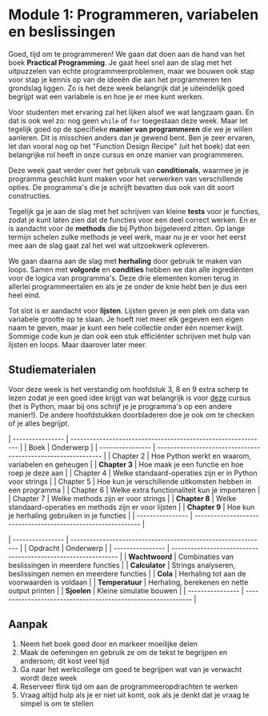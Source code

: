 # Module 1: Programmeren, variabelen en beslissingen

Goed, tijd om te programmeren! We gaan dat doen aan de hand van het boek **Practical Programming**. Je gaat heel snel aan de slag met het uitpuzzelen van echte programmeerproblemen, maar we bouwen ook stap voor stap je kennis op van de ideeën die aan het programmeren ten grondslag liggen. Zo is het deze week belangrijk dat je uiteindelijk goed begrijpt wat een variabele is en hoe je er mee kunt werken.

Voor studenten met ervaring zal het lijken alsof we wat langzaam gaan. En dat is ook wel zo: nog geen `while` of `for` toegestaan deze week. Maar let tegelijk goed op de specifieke **manier van programmeren** die we je willen aanleren. Dit is misschien anders dan je gewend bent. Ben je zeer ervaren, let dan vooral nog op het "Function Design Recipe" (uit het boek) dat een belangrijke rol heeft in onze cursus en onze manier van programmeren.

Deze week gaat verder over het gebruik van **conditionals**, waarmee je je programma geschikt kunt maken voor het verwerken van verschillende opties. De programma's die je schrijft bevatten dus ook van dit soort constructies.

Tegelijk ga je aan de slag met het schrijven van kleine **tests** voor je functies, zodat je kunt laten zien dat de functies voor een deel correct werken. En er is aandacht voor de **methods** die bij Python bijgeleverd zitten. Op lange termijn schelen zulke methods je veel werk, maar nu je er voor het eerst mee aan de slag gaat zal het wel wat uitzoekwerk opleveren.

We gaan daarna aan de slag met **herhaling** door gebruik te maken van loops. Samen met **volgorde** en **condities** hebben we dan alle ingrediënten voor de logica van programma's. Deze drie elementen komen terug in allerlei programmeertalen en als je ze onder de knie hebt ben je dus een heel eind.

Tot slot is er aandacht voor **lijsten**. Lijsten geven je een plek om data van variabele grootte op te slaan. Je hoeft niet meer elk gegeven een eigen naam te geven, maar je kunt een hele collectie onder één noemer kwijt. Sommige code kun je dan ook een stuk efficiënter schrijven met hulp van lijsten en loops. Maar daarover later meer.

## Studiematerialen

Voor deze week is het verstandig om hoofdstuk 3, 8 en 9 extra scherp te lezen zodat je een goed idee krijgt van wat belangrijk is voor <u>deze</u> cursus (het is Python, maar bij ons schrijf je je programma's op een andere manier!). De andere hoofdstukken doorbladeren doe je ook om te checken of je alles begrijpt.

| ---------------- | ------------------------------------------------------------- |
| Boek             | Onderwerp                                                     |
| ---------------- | ------------------------------------------------------------- |
|   Chapter 2      | Hoe Python werkt en waarom, variabelen en geheugen            |
| **Chapter 3**    | Hoe maak je een functie en hoe roep je deze aan               |
|   Chapter 4      | Welke standaard-operaties zijn er in Python voor strings      |
|   Chapter 5      | Hoe kun je verschillende uitkomsten hebben in een programma   |
|   Chapter 6      | Welke extra functionaliteit kun je importeren                 |
|   Chapter 7      | Welke methods zijn er voor strings                            |
| **Chapter 8**    | Welke standaard-operaties en methods zijn er voor lijsten     |
| **Chapter 9**    | Hoe kun je herhaling gebruiken in je functies                 |
| ---------------- | ------------------------------------------------------------- |

| ---------------- | ------------------------------------------------------------- |
| Opdracht         | Onderwerp                                                     |
| ---------------- | ------------------------------------------------------------- |
| **Wachtwoord**   | Combinaties van beslissingen in meerdere functies             |
| **Calculator**   | Strings analyseren, beslissingen nemen en meerdere functies   |
| **Cola**         | Herhaling tot aan de voorwaarden is voldaan                   |
| **Temperatuur**  | Herhaling, berekenen en nette output printen                  |
| **Sjoelen**      | Kleine simulatie bouwen                                       |
| ---------------- | ------------------------------------------------------------- |

## Aanpak

1. Neem het boek goed door en markeer moeilijke delen
2. Maak de oefeningen en gebruik ze om de tekst te begrijpen en andersom; dit kost veel tijd
3. Ga naar het werkcollege om goed te begrijpen wat van je verwacht wordt deze week
4. Reserveer flink tijd om aan de programmeeropdrachten te werken
5. Vraag altijd hulp als je er niet uit komt, ook als je denkt dat je vraag te simpel is om te stellen
